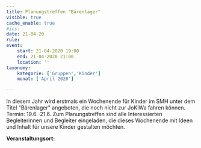 ```yaml
---
title: Planungstreffen "Bärenlager"
visible: true
cache_enable: true
#ics: 
date: 21-04-20
rule: 
event:
	start: 21-04-2020 19:00
	end: 21-04-2020 21:00
	location: ''
taxonomy:
	kategorie: ['Gruppen','Kinder']
	monat: ['April 2020']

---
```

In diesem Jahr wird erstmals ein Wochenende für Kinder im SMH unter dem Titel "Bärenlager" angeboten, die noch nicht zur JoKiWa fahren können.
Termin: 19.6.-21.6.
Zum Planungstreffen sind alle Interessierten Begleiterinnen und Begleiter eingeladen, die dieses Wochenende mit Ideen und Inhalt für unsere Kinder gestalten möchten.



**Veranstaltungsort:** 

